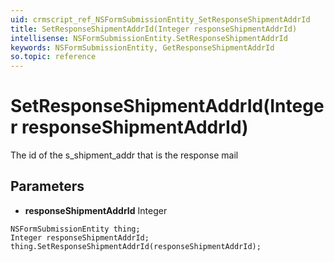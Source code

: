 ```yaml
---
uid: crmscript_ref_NSFormSubmissionEntity_SetResponseShipmentAddrId
title: SetResponseShipmentAddrId(Integer responseShipmentAddrId)
intellisense: NSFormSubmissionEntity.SetResponseShipmentAddrId
keywords: NSFormSubmissionEntity, GetResponseShipmentAddrId
so.topic: reference
---
```


# SetResponseShipmentAddrId(Integer responseShipmentAddrId)

The id of the s_shipment_addr that is the response mail

## Parameters

* **responseShipmentAddrId** Integer

```crmscript
NSFormSubmissionEntity thing;
Integer responseShipmentAddrId;
thing.SetResponseShipmentAddrId(responseShipmentAddrId);
```

